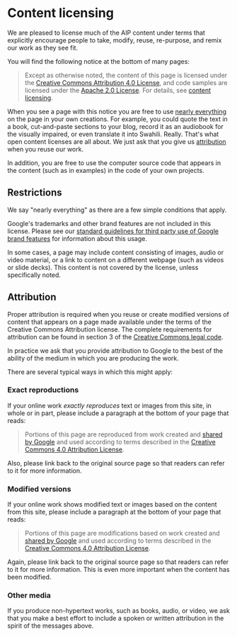 # Content licensing

We are pleased to license much of the AIP content under terms that explicitly
encourage people to take, modify, reuse, re-purpose, and remix our work as they
see fit.

You will find the following notice at the bottom of many pages:

> Except as otherwise noted, the content of this page is licensed under the
> [Creative Commons Attribution 4.0 License][ccal-4.0], and code samples are
> licensed under the [Apache 2.0 License][apache-2.0]. For details, see
> [content licensing][licensing].

When you see a page with this notice you are free to use
[nearly everything](#Apprpoved) on the page in your own creations. For
example, you could quote the text in a book, cut-and-paste sections to your
blog, record it as an audiobook for the visually impaired, or even translate it
into Swahili. Really. That's what open content licenses are all about. We just
ask that you give us [attribution](#attribution) when you reuse our work.

In addition, you are free to use the computer source code that appears in the
content (such as in examples) in the code of your own projects.

## Restrictions

We say "nearly everything" as there are a few simple conditions that apply.

Google's trademarks and other brand features are not included in this license.
Please see our [standard guidelines for third party use of Google brand
features][branding] for information about this usage.

In some cases, a page may include content consisting of images, audio or video
material, or a link to content on a different webpage (such as videos or slide
decks). This content is not covered by the license, unless specifically noted.

## Attribution

Proper attribution is required when you reuse or create modified versions of
content that appears on a page made available under the terms of the Creative
Commons Attribution license. The complete requirements for attribution can be
found in section 3 of the [Creative Commons legal code][legal-code].

In practice we ask that you provide attribution to Google to the best of the
ability of the medium in which you are producing the work.

There are several typical ways in which this might apply:

### Exact reproductions

If your online work _exactly reproduces_ text or images from this site, in
whole or in part, please include a paragraph at the bottom of your page that
reads:

> Portions of this page are reproduced from work created and [shared by
> Google][licensing] and used according to terms described in the [Creative
> Commons 4.0 Attribution License][ccal-4.0].

Also, please link back to the original source page so that readers can refer to
it for more information.

### Modified versions

If your online work shows modified text or images based on the content from
this site, please include a paragraph at the bottom of your page that reads:

> Portions of this page are modifications based on work created and [shared by
> Google][licensing] and used according to terms described in the [Creative
> Commons 4.0 Attribution License][ccal-4.0].

Again, please link back to the original source page so that readers can refer
to it for more information. This is even more important when the content has
been modified.

### Other media

If you produce non-hypertext works, such as books, audio, or video, we ask that
you make a best effort to include a spoken or written attribution in the spirit
of the messages above.

[apache-2.0]: https://www.apache.org/licenses/LICENSE-2.0
[ccal-4.0]: https://creativecommons.org/licenses/by/4.0/
[branding]: http://www.google.com/permissions/guidelines.html
[legal-code]: https://creativecommons.org/licenses/by/4.0/legalcode
[licensing]: ./licensing.md
